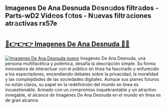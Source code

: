 ## Imagenes De Ana Desnuda D𝚎sn𝚞dos filtr𝚊dos - Parts-wD2 Vid𝚎os f𝚘tos - N𝚞evas filtr𝚊ciones atr𝚊ctivas rx57e

# <h2><a href="http://mb645hl.tromn.icu/?c=Imagenes+De+Ana+Desnuda">🔗👉👉👉 Imagenes De Ana Desnuda 🔗🔗</a></h2>

[![Imagenes De Ana Desnuda nuevo](https://i.imgur.com/pEAQMta.gif)](http://mb645hl.tromn.icu/?c=Imagenes+De+Ana+Desnuda)
Imagenes De Ana Desnuda, una persona multifacética y polémica, desafía la descripción simple. Su forma innovadora de interactuar con el público en línea ha fascinado y enfurecido a los espectadores, encendiendo debates sobre la privacidad, la moralidad y las complejidades de las sociedades digitales. Aunque sus planes futuros no están claros, su papel en la redefinición del mundo en línea es incuestionable. Armado con un compromiso inquebrantable y un atractivo innegable, el alcance de Imagenes De Ana Desnuda en el mundo en línea es de gran alcance.
